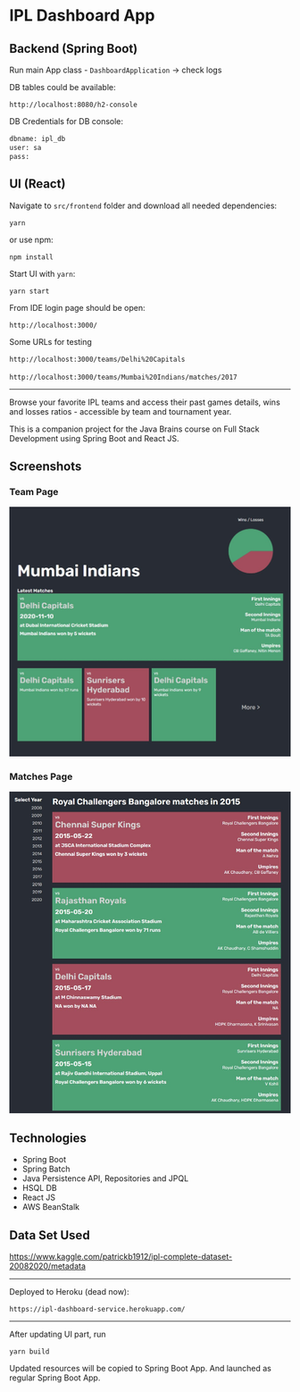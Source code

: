 # IPL Dashboard App
## Backend (Spring Boot)

Run main App class - `DashboardApplication` -> check logs

DB tables could be available:

    http://localhost:8080/h2-console

DB Credentials for DB console:

    dbname: ipl_db
    user: sa
    pass: 

## UI (React)

Navigate to `src/frontend` folder and download all needed dependencies:

    yarn

or use npm:

    npm install

Start UI with `yarn`:

    yarn start

From IDE login page should be open:

    http://localhost:3000/

Some URLs for testing

    http://localhost:3000/teams/Delhi%20Capitals

    http://localhost:3000/teams/Mumbai%20Indians/matches/2017

---
Browse your favorite IPL teams and access their past games details, wins and losses ratios - accessible by team and tournament year.

This is a companion project for the Java Brains course on Full Stack Development using Spring Boot and React JS.

## Screenshots

### Team Page

![Team Page Page](/README/team-page.jpg)

### Matches Page

![Matches Page](/README/matches-page.jpg)

## Technologies

* Spring Boot
* Spring Batch
* Java Persistence API, Repositories and JPQL
* HSQL DB
* React JS
* AWS BeanStalk

## Data Set Used
https://www.kaggle.com/patrickb1912/ipl-complete-dataset-20082020/metadata

---

Deployed to Heroku (dead now):

    https://ipl-dashboard-service.herokuapp.com/

---
After updating UI part, run 

    yarn build 

Updated resources will be copied to Spring Boot App. And launched as regular Spring Boot App. 


